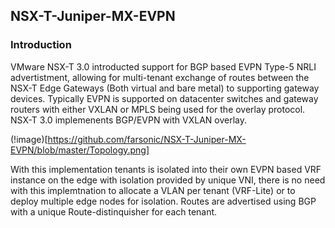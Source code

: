 ## NSX-T-Juniper-MX-EVPN

### Introduction

VMware NSX-T 3.0 introducted support for BGP based EVPN Type-5 NRLI advertistment, allowing for multi-tenant exchange of routes between the NSX-T Edge Gateways (Both virtual and bare metal) to supporting gateway devices. Typically EVPN is supported on datacenter switches and gateway routers with either VXLAN or MPLS being used for the overlay protocol. NSX-T 3.0 implemenents BGP/EVPN with VXLAN overlay. 

(!image)[https://github.com/farsonic/NSX-T-Juniper-MX-EVPN/blob/master/Topology.png] 

With this implementation tenants is isolated into their own EVPN based VRF instance on the edge with isolation provided by unique VNI, there is no need with this implemtnation to allocate a VLAN per tenant (VRF-Lite) or to deploy multiple edge nodes for isolation. Routes are advertised using BGP with a unique Route-distinquisher for each tenant. 
